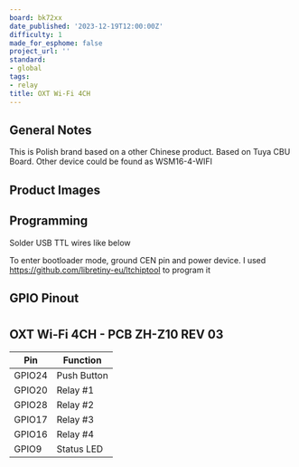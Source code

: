 ```yaml
---
board: bk72xx
date_published: '2023-12-19T12:00:00Z'
difficulty: 1
made_for_esphome: false
project_url: ''
standard:
- global
tags:
- relay
title: OXT Wi-Fi 4CH
---
```


## General Notes

This is Polish brand based on a other Chinese product. Based on Tuya CBU Board.
Other device could be found as WSM16-4-WIFI

## Product Images

## Programming

Solder USB TTL wires like below

To enter bootloader mode, ground CEN pin and power device. I used https://github.com/libretiny-eu/ltchiptool to program it

## GPIO Pinout

#

## OXT Wi-Fi 4CH - PCB ZH-Z10 REV 03

| Pin    | Function        |
|--------|-----------------|
| GPIO24 | Push Button     |
| GPIO20 | Relay #1        |
| GPIO28 | Relay #2        |
| GPIO17 | Relay #3        |
| GPIO16 | Relay #4        |
| GPIO9  | Status LED |
